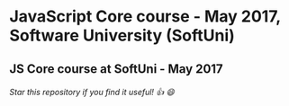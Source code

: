 # JavaScript Core course - May 2017, Software University (SoftUni)

## JS Core course at SoftUni - May 2017

###### Star this repository if you find it useful! :thumbsup: :smile:
